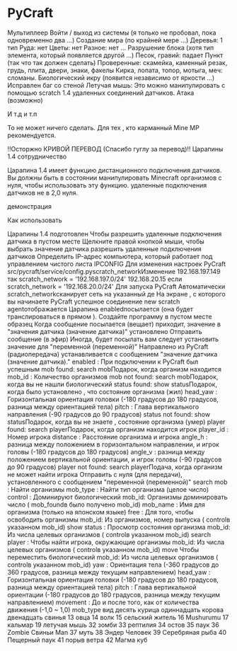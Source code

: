 # PyCraft
Мультиплеер Войти / выход из системы (я только не пробовал, пока одновременно два ...)
Создание мира (по крайней мере ...)
Деревья: 1 тип
Руда: нет
Цветы: нет
Разное: нет ...
Разрушение блока (хотя тип элемента, который появляется другой ...)
Песок, гравий: падает
Пункт (так что так должен сделать)
Проверенные: скамейка, каменный резак, грудь, плита, двери, знаки, факелы
Кирка, лопата, топор, мотыга, меч: сломаны.
Биологический икру (появится независимо от яркости ...)
Исправлен баг со стеной
Летучая мышь: 
Это можно манипулировать с помощью scratch 1.4 удаленных соединений датчиков.
Атака (возможно)

И т.д и т.п

То не может ничего сделать. Для тех , кто карманный Mine MP рекомендуется.

!!Осторжно КРИВОЙ ПЕРЕВОД (Спасибо гуглу за перевод)!!
Царапины 1.4 сотрудничество

Царапина 1.4 имеет функцию дистанционного подключения датчиков. Вы должны быть в состоянии манипулировать Minecraft организмов с нуля, чтобы использовать эту функцию. удаленные подключения датчиков не в 2,0 нуля.

демонстрация

Как использовать

Царапины 1.4 подготовлен
Чтобы разрешить удаленные подключения датчика в пустом месте
Щелкните правой кнопкой мыши, чтобы выбрать значение датчика
разрешить удаленные подключения датчиков
Определить IP-адрес компьютера, который работает под управлением чистого листа
IPCONFIG
Для изменения настроек PyCraft
src/pycraft/service/config.pyscratch_networkИзменение
192.168.197.149 так scratch_network = '192.168.197.0/24'
192.168.20.15 если scratch_network = '192.168.20.0/24'
Для запуска PyCraft
Автоматически scratch_networkсканирует сеть на указанный де
На экране , с которого вы начинаете PyCraft успешное соединение new scratch agentотображается
Царапина enabledпосылается (она будет транслироваться в прямом ).
Создайте программу в пустом месте
образец
Когда сообщение посылается (вещает) приходит, значение в "значения датчика (значение датчика)" установлено
Отправить сообщение (в эфир) Иногда, будет посылать вам следует установить значение для "переменной (переменной)"
Направлено из PyCraft (радиопередача) устанавливается с сообщением "значение датчика (значение датчика)."
enabled : При подключении к PyCraft был успешным
mob found: search mobПодарок, когда организм находится
mob_id : Количество организмов
mob not found: search mobПодарок, когда вы не нашли биологический
status found: show statusПодарок, когда было установлено , что состояние организма (жил)
head_yaw : Горизонтальная ориентация головки (-180 градусов до 180 градусов, разница между ориентацией тела)
pitch : Глава вертикального направления (-90 градусов до 90 градусов)
status not found: show statusПодарок, когда вы не знаете , состояние организма (умер)
player found: search playerПодарок, когда организм находится игрок
player_id : Номер игрока
distance : Расстояние организма и игрока
angle_h : разница между положением в горизонтальном направлении, и игрок головы (-180 градусов до 180 градусов)
angle_v : разница между положением вертикальной ориентации, и игрок головы (-90 градусов до 90 градусов)
player not found: search playerПодача, когда организм не может найти игрока
Отправить с нуля (для передачи), установленного с сообщением "переменной (переменной)"
search mob : Найти организмы
mob_type : Найти тип организма (целое число)
control : Доминируют биологический
mob_id: Организмы доминировать число ( mob_foundв было получено mob_id)
mob_name : Имя для организма (только на японском языке)
free : Для того, чтобы освободить организмы
mob_id: Из организмов, номер выпуска ( controlв указанном mob_id)
show status : Просмотр состояния организма
mob_id: Из числа целевых организмов ( controlв указанном mob_id)
search player : Чтобы найти игрока, окружающие организмы
mob_id: Из числа целевых организмов ( controlв указанном mob_id)
move Чтобы переместить биологический
mob_id: Из числа целевых организмов ( controlв указанном mob_id)
yaw : Ориентация тела (-360 градусов до 360 градусов, разница между текущим направлением)
head_yaw : Горизонтальная ориентация головки (-180 градусов до 180 градусов, разница между ориентацией тела)
pitch : Глава вертикальной ориентации (-180 градусов до 180 градусов, разница между текущим направлением)
movement : До и после того, как от количества движения (-1,0 ~ 1,0)
mob_type	вид
десять	курица
одиннадцать	корова
двенадцать	свинья
13	овца
14	волк
15	сельский житель
16	Mushurumu
17	кальмар
19	летучая мышь
32	зомби
33	рептилия
34	остов
35	паук
36	Zombie Свиньи Man
37	муть
38	Эндер Человек
39	Серебряная рыба
40	Пещерный паук
41	порыв ветра
42	Магма куб
